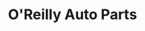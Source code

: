 ---
title: "O'Reilly Auto Parts"
url: /greenville/oreilly-auto-parts-farrs-bridge-road/
shop: car parts
---